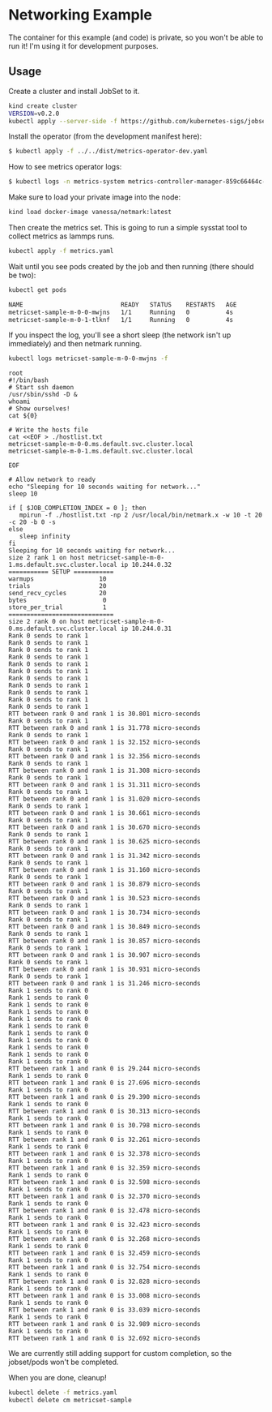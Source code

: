 # Networking Example

The container for this example (and code) is private, so you won't be able to run it!
I'm using it for development purposes.

## Usage

Create a cluster and install JobSet to it.

```bash
kind create cluster
VERSION=v0.2.0
kubectl apply --server-side -f https://github.com/kubernetes-sigs/jobset/releases/download/$VERSION/manifests.yaml
```

Install the operator (from the development manifest here):

```bash
$ kubectl apply -f ../../dist/metrics-operator-dev.yaml
```

How to see metrics operator logs:

```bash
$ kubectl logs -n metrics-system metrics-controller-manager-859c66464c-7rpbw 
```

Make sure to load your private image into the node:

```bash
kind load docker-image vanessa/netmark:latest
```

Then create the metrics set. This is going to run a simple sysstat tool to collect metrics
as lammps runs.

```bash
kubectl apply -f metrics.yaml
```

Wait until you see pods created by the job and then running (there should be two):

```bash
kubectl get pods
```
```diff
NAME                           READY   STATUS    RESTARTS   AGE
metricset-sample-m-0-0-mwjns   1/1     Running   0          4s
metricset-sample-m-0-1-tlknf   1/1     Running   0          4s
```

If you inspect the log, you'll see a short sleep (the network isn't up immediately)
and then netmark running.

```bash
kubectl logs metricset-sample-m-0-0-mwjns -f
```
```console
root
#!/bin/bash
# Start ssh daemon
/usr/sbin/sshd -D &
whoami
# Show ourselves!
cat ${0}

# Write the hosts file
cat <<EOF > ./hostlist.txt
metricset-sample-m-0-0.ms.default.svc.cluster.local
metricset-sample-m-0-1.ms.default.svc.cluster.local

EOF

# Allow network to ready
echo "Sleeping for 10 seconds waiting for network..."
sleep 10

if [ $JOB_COMPLETION_INDEX = 0 ]; then
   mpirun -f ./hostlist.txt -np 2 /usr/local/bin/netmark.x -w 10 -t 20 -c 20 -b 0 -s     
else
   sleep infinity
fi
Sleeping for 10 seconds waiting for network...
size 2 rank 1 on host metricset-sample-m-0-1.ms.default.svc.cluster.local ip 10.244.0.32
=========== SETUP ===========
warmups                  10
trials                   20
send_recv_cycles         20
bytes                     0
store_per_trial           1
=============================
size 2 rank 0 on host metricset-sample-m-0-0.ms.default.svc.cluster.local ip 10.244.0.31
Rank 0 sends to rank 1
Rank 0 sends to rank 1
Rank 0 sends to rank 1
Rank 0 sends to rank 1
Rank 0 sends to rank 1
Rank 0 sends to rank 1
Rank 0 sends to rank 1
Rank 0 sends to rank 1
Rank 0 sends to rank 1
Rank 0 sends to rank 1
Rank 0 sends to rank 1
RTT between rank 0 and rank 1 is 30.801 micro-seconds
Rank 0 sends to rank 1
RTT between rank 0 and rank 1 is 31.778 micro-seconds
Rank 0 sends to rank 1
RTT between rank 0 and rank 1 is 32.152 micro-seconds
Rank 0 sends to rank 1
RTT between rank 0 and rank 1 is 32.356 micro-seconds
Rank 0 sends to rank 1
RTT between rank 0 and rank 1 is 31.308 micro-seconds
Rank 0 sends to rank 1
RTT between rank 0 and rank 1 is 31.311 micro-seconds
Rank 0 sends to rank 1
RTT between rank 0 and rank 1 is 31.020 micro-seconds
Rank 0 sends to rank 1
RTT between rank 0 and rank 1 is 30.661 micro-seconds
Rank 0 sends to rank 1
RTT between rank 0 and rank 1 is 30.670 micro-seconds
Rank 0 sends to rank 1
RTT between rank 0 and rank 1 is 30.625 micro-seconds
Rank 0 sends to rank 1
RTT between rank 0 and rank 1 is 31.342 micro-seconds
Rank 0 sends to rank 1
RTT between rank 0 and rank 1 is 31.160 micro-seconds
Rank 0 sends to rank 1
RTT between rank 0 and rank 1 is 30.879 micro-seconds
Rank 0 sends to rank 1
RTT between rank 0 and rank 1 is 30.523 micro-seconds
Rank 0 sends to rank 1
RTT between rank 0 and rank 1 is 30.734 micro-seconds
Rank 0 sends to rank 1
RTT between rank 0 and rank 1 is 30.849 micro-seconds
Rank 0 sends to rank 1
RTT between rank 0 and rank 1 is 30.857 micro-seconds
Rank 0 sends to rank 1
RTT between rank 0 and rank 1 is 30.907 micro-seconds
Rank 0 sends to rank 1
RTT between rank 0 and rank 1 is 30.931 micro-seconds
Rank 0 sends to rank 1
RTT between rank 0 and rank 1 is 31.246 micro-seconds
Rank 1 sends to rank 0
Rank 1 sends to rank 0
Rank 1 sends to rank 0
Rank 1 sends to rank 0
Rank 1 sends to rank 0
Rank 1 sends to rank 0
Rank 1 sends to rank 0
Rank 1 sends to rank 0
Rank 1 sends to rank 0
Rank 1 sends to rank 0
Rank 1 sends to rank 0
RTT between rank 1 and rank 0 is 29.244 micro-seconds
Rank 1 sends to rank 0
RTT between rank 1 and rank 0 is 27.696 micro-seconds
Rank 1 sends to rank 0
RTT between rank 1 and rank 0 is 29.390 micro-seconds
Rank 1 sends to rank 0
RTT between rank 1 and rank 0 is 30.313 micro-seconds
Rank 1 sends to rank 0
RTT between rank 1 and rank 0 is 30.798 micro-seconds
Rank 1 sends to rank 0
RTT between rank 1 and rank 0 is 32.261 micro-seconds
Rank 1 sends to rank 0
RTT between rank 1 and rank 0 is 32.378 micro-seconds
Rank 1 sends to rank 0
RTT between rank 1 and rank 0 is 32.359 micro-seconds
Rank 1 sends to rank 0
RTT between rank 1 and rank 0 is 32.598 micro-seconds
Rank 1 sends to rank 0
RTT between rank 1 and rank 0 is 32.370 micro-seconds
Rank 1 sends to rank 0
RTT between rank 1 and rank 0 is 32.478 micro-seconds
Rank 1 sends to rank 0
RTT between rank 1 and rank 0 is 32.423 micro-seconds
Rank 1 sends to rank 0
RTT between rank 1 and rank 0 is 32.268 micro-seconds
Rank 1 sends to rank 0
RTT between rank 1 and rank 0 is 32.459 micro-seconds
Rank 1 sends to rank 0
RTT between rank 1 and rank 0 is 32.754 micro-seconds
Rank 1 sends to rank 0
RTT between rank 1 and rank 0 is 32.828 micro-seconds
Rank 1 sends to rank 0
RTT between rank 1 and rank 0 is 33.008 micro-seconds
Rank 1 sends to rank 0
RTT between rank 1 and rank 0 is 33.039 micro-seconds
Rank 1 sends to rank 0
RTT between rank 1 and rank 0 is 32.989 micro-seconds
Rank 1 sends to rank 0
RTT between rank 1 and rank 0 is 32.692 micro-seconds
```

We are currently still adding support for custom completion, so the jobset/pods
won't be completed.

When you are done, cleanup!

```bash
kubectl delete -f metrics.yaml
kubectl delete cm metricset-sample
```